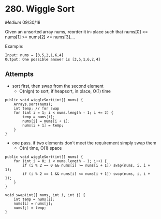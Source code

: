 # 280. Wiggle Sort
*Medium*
09/30/18

Given an unsorted array nums, reorder it in-place such that nums[0] <= nums[1] >= nums[2] <= nums[3]....

Example:
```
Input: nums = [3,5,2,1,6,4]
Output: One possible answer is [3,5,1,6,2,4]
```

## Attempts
* sort first, then swap from the second element
  - O(nlgn) to sort, if heapsort, in place, O(1) time
```
public void wiggleSort(int[] nums) {
    Arrays.sort(nums);
    int temp; // for swap
    for (int i = 1; i < nums.length - 1; i += 2) {
        temp = nums[i];
        nums[i] = nums[i + 1];
        nums[i + 1] = temp;
    }
}
```
* one pass. if two elements don't meet the requirement simply swap them
  - O(n) time, O(1) space
```
public void wiggleSort(int[] nums) {
    for (int i = 0; i < nums.length - 1; i++) {
        if (i % 2 == 0 && nums[i] >= nums[i + 1]) swap(nums, i, i + 1);
        if (i % 2 == 1 && nums[i] <= nums[i + 1]) swap(nums, i, i + 1);
    }
}

void swap(int[] nums, int i, int j) {
    int temp = nums[i];
    nums[i] = nums[j];
    nums[j] = temp;
}
```
